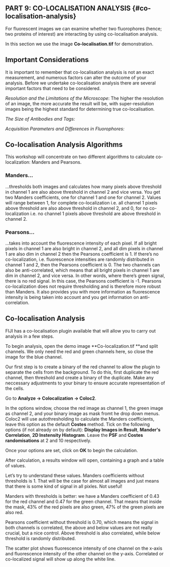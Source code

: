## PART 9: CO-LOCALISATION ANALYSIS {#co-localisation-analysis}

For fluorescent images we can examine whether two fluorophores \(hence; two proteins of interest\) are interacting by using co-localisation analysis.

In this section we use the image **Co-localisation.tif** for demonstration.

## Important Considerations

It is important to remember that co-localisation analysis is not an exact measurement, and numerous factors can alter the outcome of your analysis. Before we undertake co-localisation analysis there are several important factors that need to be considered.

_Resolution and the Limitations of the Microscope_: The higher the resolution of an image, the more accurate the result will be, with super-resolution images being the highest standard for determining true co-localisation.

_The Size of Antibodies and Tags:_

_Acquisition Parameters and Differences in Fluorophores:_

## Co-localisation Analysis Algorithms

This workshop will concentrate on two different algorithms to calculate co-localization: Manders and Pearsons.

### Manders…

…thresholds both images and calculates how many pixels above threshold in channel 1 are also above threshold in channel 2 and vice versa. You get two Manders coefficients, one for channel 1 and one for channel 2. Values will range between 1, for complete co-localization i.e. all channel 1 pixels above threshold are also above threshold in channel 2, and 0, for no co-localization i.e. no channel 1 pixels above threshold are above threshold in channel 2.

### Pearsons…

…takes into account the fluorescence intensity of each pixel. If all bright pixels in channel 1 are also bright in channel 2, and all dim pixels in channel 1 are also dim in channel 2 then the Pearsons coefficient is 1. If there’s no co-localization, i.e. fluorescence intensities are randomly distributed in channel 1 and 2, then the Pearsons coefficient is 0. The two channels can also be anti-correlated, which means that all bright pixels in channel 1 are dim in channel 2, and vice versa. In other words, where there’s green signal, there is no red signal. In this case, the Pearsons coefficient is -1. Pearsons co-localization does not require thresholding and is therefore more robust than Manders. It also provides you with more information as fluorescence intensity is being taken into account and you get information on anti-correlation.

## Co-localisation Analysis

FIJI has a co-localisation plugin available that will allow you to carry out analysis in a few steps.

To begin analysis, open the demo image **Co-localization.tif **and split channels. We only need the red and green channels here, so close the image for the blue channel.

Our first step is to create a binary of the red channel to allow the plugin to separate the cells from the background. To do this, first duplicate the red channel, then threshold and create a binary of the duplicate. Make any neccessary adjustments to your binary to ensure accurate representation of the cells. 

Go to **Analyze -&gt; Colocalization -&gt; Coloc2**.

In the options window, choose the red image as channel 1, the green image as channel 2, and your binary image as mask fromt he drop down menus. Coloc2 will use autothresholding to calculate the Manders coefficients, leave this option as the default **Costes** method. Tick on the following options \(if not already on by default\): **Display Images in Result**, **Mander's Correlation**,  **2D Instensity Histogram**. Leave the **PSF** and **Costes randomisations** at 2 and 10 respectively.

Once your options are set, click on **OK** to begin the calculation.

After calculation, a results window will open, containing a graph and a table of values.

Let’s try to understand these values. Manders coefficients without thresholds is 1. That will be the case for almost all images and just means that there is some kind of signal in all pixles. Not useful!

Manders with thresholds is better: we have a Manders coefficient of 0.43 for the red channel and 0.47 for the green channel. That means that inside the mask, 43% of the red pixels are also green, 47% of the green pixels are also red.

Pearsons coefficient without threshold is 0.70, which means the signal in both channels is correlated, the above and below values are not really crucial, but a nice control. Above threshold is also correlated, while below threshold is randomly distributed.

The scatter plot shows fluorescence intensity of one channel on the x-axis and fluorescence intensity of the other channel on the y-axis. Correlated or co-localized signal will show up along the white line.

